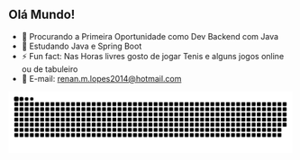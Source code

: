 ## Olá Mundo! 

- 🔭 Procurando a Primeira Oportunidade como Dev Backend com Java
- 🌱 Estudando Java e Spring Boot 
- ⚡ Fun fact: Nas Horas livres gosto de jogar Tenis e alguns jogos online ou de tabuleiro
- 📧 E-mail: renan.m.lopes2014@hotmail.com
  
<picture>
  <source media="(prefers-color-scheme: dark)" srcset="https://raw.githubusercontent.com/RenanMLopes/RenanMLopes/output/github-contribution-grid-snake-dark.svg">
  <source media="(prefers-color-scheme: light)" srcset="https://raw.githubusercontent.com/RenanMLopes/RenanMLopes/output/github-contribution-grid-snake.svg">
  <img alt="github contribution grid snake animation" src="https://raw.githubusercontent.com/RenanMLopes/RenanMLopes/output/github-contribution-grid-snake.svg">
</picture>
